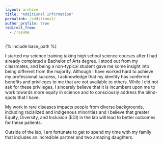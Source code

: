 ```yaml
---
layout: archive
title: "Additional Information"
permalink: /additional/
author_profile: true
redirect_from:
  - /resume
---
```


{% include base_path %}

<p>I started my science training taking high school science courses after I had already completed a Bachelor of Arts degree. I stood out from my classmates, and being a non-typical student gave me some insight into being different from the majority. Although I have worked hard to achieve my professional success, I acknowledge that my identity has conferred benefits and privileges to me that are not available to others. While I did not ask for these privileges, I sincerely believe that it is incumbent upon me to work towards more equity in science and to consciously address the blind-spots that I have.</p>

<p>My work in rare diseases impacts people from diverse backgrounds, including racialized and indigenous minorities and I believe that greater Equity, Diversity, and Inclusion (EDI) in the lab will lead to better outcomes for these patients.</p>

<p>Outside of the lab, I am fortunate to get to spend my time with my family that includes an incredible partner and two amazing daughters.</p>
